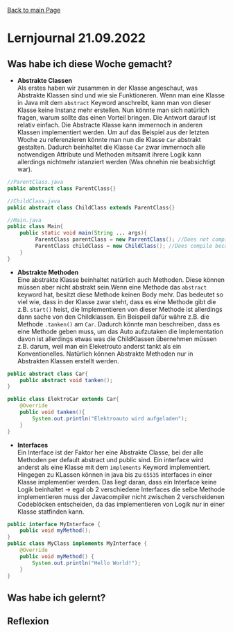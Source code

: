 [Back to main Page](./../../README.md)

# Lernjournal 21.09.2022
## Was habe ich diese Woche gemacht?
- **Abstrakte Classen**<br/>
Als erstes haben wir zusammen in der Klasse angeschaut, was Abstrakte Klassen sind und wie sie Funktioneren. Wenn man eine Klasse in Java mit dem `abstract` Keyword anschreibt, kann man von dieser Klasse keine Instanz mehr erstellen. Nun könnte man sich natürlich fragen, warum sollte das einen Vorteil bringen. Die Antwort darauf ist relativ einfach. Die Abstracte Klasse kann immernoch in anderen Klassen implementiert werden. Um auf das Beispiel aus der letzten Woche zu referenzieren könnte man nun die Klasse `Car` abstrakt gestalten. Dadurch beinhaltet die Klasse `Car` zwar immernoch alle notwendigen Attribute und Methoden mitsamit ihrere Logik kann allerdings nichtmehr istanziert werden (Was ohnehin nie beabsichtigt war).
```java 
//ParentClass.java
public abstract class ParentClass{}

//ChildClass.java
public abstract class ChildClass extends ParentClass{}

//Main.java
public class Main{
    public static void main(String ... args){
         ParentClass parentClass = new ParrentClass(); //Does not compile because class in abstract
         ParentClass childClass = new ChildClass(); //Does compile because it is inizalized with child class
    }
}
```
- **Abstrakte Methoden** <br/>
Eine abstrakte Klasse beinhaltet natürlich auch Methoden. Diese können müssen aber nicht abstrakt sein.Wenn eine Methode das `abstract` keyword hat, besitzt diese Methode keinen Body mehr. Das bedeutet so viel wie, dass in der Klasse zwar steht, dass es eine Methode gibt die z.B. `start()` heist, die Implementieren von dieser Methode ist allerdings dann sache von den Childklassen. Ein Beispeil dafür währe z.B. die Methode `.tanken()` am `Car`. Dadurch könnte man beschreiben, dass es eine Methode geben muss, um das Auto aufzutaken die Implementation davon ist allerdings etwas was die ChildKlassen übernehmen müssen z.B. darum, weil man ein Eleketrouto anderst tankt als ein Konventionelles. Natürlich können Abstrakte Methoden nur in Abstrakten Klassen erstellt werden.

```java
public abstract class Car{
    public abstract void tanken();
}

public class ElektroCar extends Car{
    @Override
    public void tanken(){
        System.out.println("Elektroauto wird aufgeladen");
    }
}
```
- **Interfaces**<br/>
Ein Interface ist der Faktor her eine Abstrakte Classe, bei der alle Methoden per default abstract und public sind. Ein interface wird anderst als eine Klasse mit dem `implements` Keyword implementiert. Hingegen zu KLassen können in java bis zu `65535` interfaces in einer Klasse implementier werden. Das liegt daran, dass ein Interface keine Logik beinhaltet -> egal ob 2 verschiedene Interfaces die selbe Methode implementieren muss der Javacompiler nicht zwischen 2 verscheidenen Codeblöcken entscheiden, da das implementieren von Logik nur in einer Klasse statfinden kann. 

```java
public interface MyInterface {
    public void myMethod();
}
public class MyClass implements MyInterface {
    @Override
    public void myMethod() {
        System.out.println("Hello World!");
    }
}
```
## Was habe ich gelernt?

## Reflexion
